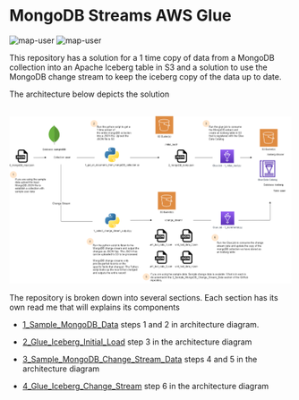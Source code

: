 # MongoDB Streams AWS Glue

<img width="85" alt="map-user" src="https://img.shields.io/badge/views-1483-green"> <img width="125" alt="map-user" src="https://img.shields.io/badge/unique visits-189-green">

This repository has a solution for a 1 time copy of data from a MongoDB collection into an Apache Iceberg table in S3 and a solution to use the MongoDB change stream to keep the iceberg copy of the data up to date.

The architecture below depicts the solution

<br>

<img width="1000" alt="map-user" src="https://github.com/ev2900/MongoDB_Streams_Glue_Iceberg/blob/main/0_Architecture/mongoDB_glue_iceberg_architecture.png">

The repository is broken down into several sections. Each section has its own read me that will explains its components

* [1_Sample_MongoDB_Data](https://github.com/ev2900/MongoDB_Streams_Glue_Iceberg/tree/main/1_Sample_MongoDB_Data) steps 1 and 2 in architecture diagram.

* [2_Glue_Iceberg_Initial_Load](https://github.com/ev2900/MongoDB_Streams_Glue_Iceberg/tree/main/2_Glue_Iceberg_Initial_Load) step 3 in the architecture diagram

* [3_Sample_MongoDB_Change_Stream_Data](https://github.com/ev2900/MongoDB_Streams_Glue_Iceberg/tree/main/2_Glue_Iceberg_Initial_Load) steps 4 and 5 in the architecture diagram

* [4_Glue_Iceberg_Change_Stream](https://github.com/ev2900/MongoDB_Streams_Glue_Iceberg/tree/main/2_Glue_Iceberg_Initial_Load) step 6 in the architecture diagram
